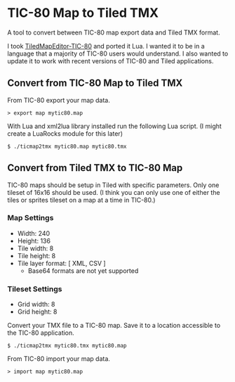 # TIC-80 Map to Tiled TMX

A tool to convert between TIC-80 map export data and Tiled TMX format.

I took [TiledMapEditor-TIC-80](https://github.com/AlRado/TiledMapEditor-TIC-80)
and ported it Lua. I wanted it to be in a language that a majority of TIC-80 users
would understand. I also wanted to update it to work with recent versions of TIC-80
and Tiled applications.

## Convert from TIC-80 Map to Tiled TMX

From TIC-80 export your map data.

    > export map mytic80.map

With Lua and xml2lua library installed run the following Lua script. (I might create
a LuaRocks module for this later)

    $ ./ticmap2tmx mytic80.map mytic80.tmx

## Convert from Tiled TMX to TIC-80 Map

TIC-80 maps should be setup in Tiled with specific parameters. Only one tileset of 
16x16 should be used. (I think you can only use one of either the tiles or sprites
tileset on a map at a time in TIC-80.)

### Map Settings

- Width: 240
- Height: 136
- Tile width: 8
- Tile height: 8
- Tile layer format: [ XML, CSV ]
  - Base64 formats are not yet supported

### Tileset Settings

- Grid width: 8
- Grid height: 8

Convert your TMX file to a TIC-80 map. Save it to a location accessible to the TIC-80 application. 

    $ ./ticmap2tmx mytic80.tmx mytic80.map
    
From TIC-80 import your map data.

    > import map mytic80.map
